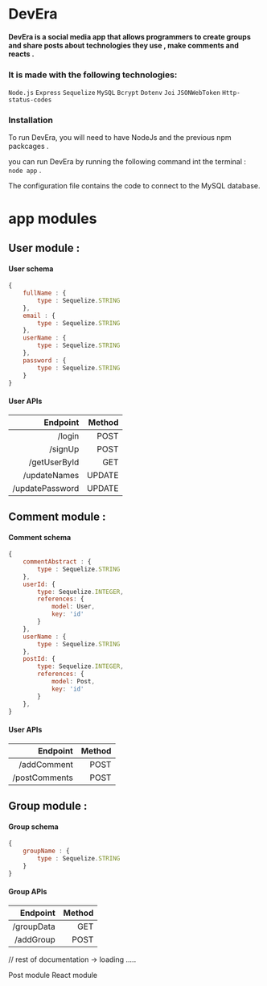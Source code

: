 # DevEra

#### DevEra is a social media app that allows programmers to create groups and share posts about technologies they use , make comments and reacts . 

### It is made with the following technologies:
`Node.js` `Express` `Sequelize` `MySQL` `Bcrypt` `Dotenv` `Joi`  `JSONWebToken` `Http-status-codes`

### Installation
To run DevEra, you will need to have NodeJs and the previous npm packcages .

you can run DevEra by running the following command int the terminal : `node app` .

The configuration file contains the code to connect to the MySQL database.

# app modules 

## User module :

#### User schema 
```JavaScript
{
    fullName : {
        type : Sequelize.STRING
    },
    email : {
        type : Sequelize.STRING
    },
    userName : {
        type : Sequelize.STRING
    },
    password : {
        type : Sequelize.STRING
    }
}
```

#### User APIs
|Endpoint|Method|
|-------:|-----:
|/login|POST|
|/signUp|POST|
|/getUserById|GET|
|/updateNames|UPDATE|
|/updatePassword|UPDATE|

## Comment module :

#### Comment schema 
```JavaScript
{
    commentAbstract : {
        type : Sequelize.STRING  
    },
    userId: {
        type: Sequelize.INTEGER,
        references: {
            model: User,
            key: 'id'
        }
    },
    userName : {
        type : Sequelize.STRING  
    },
    postId: {
        type: Sequelize.INTEGER,
        references: {
            model: Post,
            key: 'id'
        }
    },
}
```

#### User APIs
|Endpoint|Method|
|-------:|-----:
|/addComment|POST|
|/postComments|POST|


## Group module :

#### Group schema 
```JavaScript
{
    groupName : {
        type : Sequelize.STRING  
    }
}
```

#### Group APIs
|Endpoint|Method|
|-------:|-----:
|/groupData|GET|
|/addGroup|POST|

// rest of documentation -> loading .....

Post module
React module

